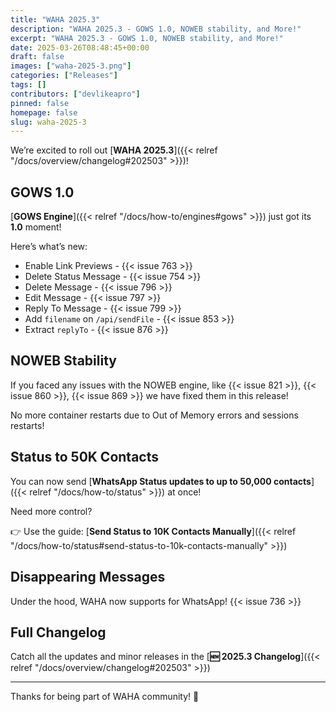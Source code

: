 ```yaml
---
title: "WAHA 2025.3"
description: "WAHA 2025.3 - GOWS 1.0, NOWEB stability, and More!"
excerpt: "WAHA 2025.3 - GOWS 1.0, NOWEB stability, and More!"
date: 2025-03-26T08:48:45+00:00
draft: false
images: ["waha-2025-3.png"]
categories: ["Releases"]
tags: []
contributors: ["devlikeapro"]
pinned: false
homepage: false
slug: waha-2025-3
---
```


We’re excited to roll out [**WAHA 2025.3**]({{< relref "/docs/overview/changelog#202503" >}})!

## GOWS 1.0

[**GOWS Engine**]({{< relref "/docs/how-to/engines#gows" >}}) just got its **1.0** moment!

Here’s what’s new:

- Enable Link Previews - {{< issue 763 >}}
- Delete Status Message - {{< issue 754  >}}
- Delete Message - {{< issue 796  >}}
- Edit Message - {{< issue 797  >}}
- Reply To Message - {{< issue 799  >}}
- Add `filename` on `/api/sendFile` - {{< issue 853 >}}
- Extract `replyTo` - {{< issue 876 >}}

## NOWEB Stability

If you faced any issues with the NOWEB engine, like
{{< issue 821 >}}, {{< issue 860 >}}, {{< issue 869 >}}
we have fixed them in this release!

No more container restarts due to Out of Memory errors and sessions restarts!

## Status to 50K Contacts

You can now send [**WhatsApp Status updates to up to 50,000 contacts**]({{< relref "/docs/how-to/status" >}}) at once!

Need more control?

👉 Use the guide: [**Send Status to 10K Contacts Manually**]({{< relref "/docs/how-to/status#send-status-to-10k-contacts-manually" >}})

## Disappearing Messages

Under the hood, WAHA now supports for WhatsApp! {{< issue 736 >}}

## Full Changelog

Catch all the updates and minor releases in the [**🆕 2025.3 Changelog**]({{< relref "/docs/overview/changelog#202503" >}})

---

Thanks for being part of WAHA community! 🙌
